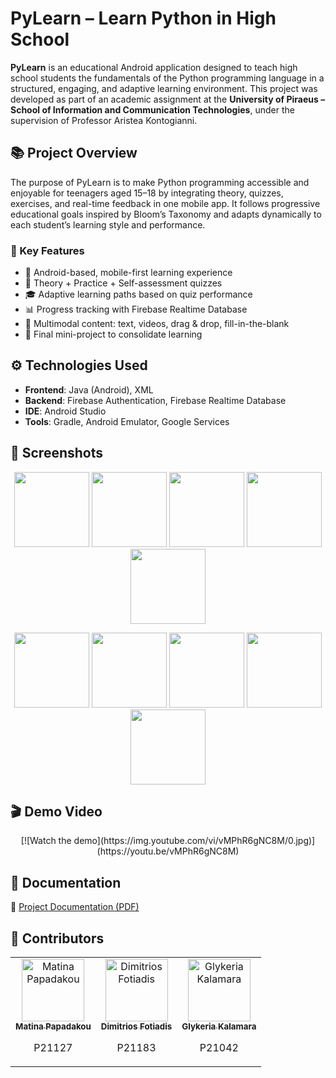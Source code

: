 # PyLearn – Learn Python in High School

**PyLearn** is an educational Android application designed to teach high school students the fundamentals of the Python programming language in a structured, engaging, and adaptive learning environment. This project was developed as part of an academic assignment at the **University of Piraeus – School of Information and Communication Technologies**, under the supervision of Professor Aristea Kontogianni.

## 📚 Project Overview

The purpose of PyLearn is to make Python programming accessible and enjoyable for teenagers aged 15–18 by integrating theory, quizzes, exercises, and real-time feedback in one mobile app. It follows progressive educational goals inspired by Bloom’s Taxonomy and adapts dynamically to each student’s learning style and performance.

### 🧠 Key Features

- 📱 Android-based, mobile-first learning experience  
- 🎯 Theory + Practice + Self-assessment quizzes  
- 🎓 Adaptive learning paths based on quiz performance  
- 📊 Progress tracking with Firebase Realtime Database  
- 🧩 Multimodal content: text, videos, drag & drop, fill-in-the-blank  
- 🧪 Final mini-project to consolidate learning  

## ⚙️ Technologies Used

- **Frontend**: Java (Android), XML  
- **Backend**: Firebase Authentication, Firebase Realtime Database  
- **IDE**: Android Studio  
- **Tools**: Gradle, Android Emulator, Google Services

## 📸 Screenshots

<p align="center">
  <img src="https://github.com/user-attachments/assets/14bdafbb-cfd8-4c6f-acf8-ee8f29e93876" width="120" />
  <img src="https://github.com/user-attachments/assets/0555ebc2-11fb-43ba-9619-5e0503ccce78" width="120" />
  <img src="https://github.com/user-attachments/assets/651b4b54-cf19-4450-9097-016f7ac01313" width="120" />
  <img src="https://github.com/user-attachments/assets/143bb135-6fdd-41ef-b0a0-5cb64a5fbb53" width="120" />
  <img src="https://github.com/user-attachments/assets/64fabb9e-d4a2-401a-82e1-734f42c37421" width="120" />
</p>

<p align="center">
  <img src="https://github.com/user-attachments/assets/fc1071d7-9c0d-4da0-9c46-4efddcd82437" width="120" />
  <img src="https://github.com/user-attachments/assets/46a7d96d-2ae1-4261-abf6-53d29f950021" width="120" />
  <img src="https://github.com/user-attachments/assets/dde1c715-39b5-4d02-95de-26ab469f1f61" width="120" />
  <img src="https://github.com/user-attachments/assets/a7295369-0511-409c-9524-12b1a2c3d0b2" width="120" />
  <img src="https://github.com/user-attachments/assets/2a3efcb1-0a8f-488d-b6a7-fa1264905685" width="120" />
</p>

## 🎬 Demo Video

<p align="center">
  [![Watch the demo](https://img.youtube.com/vi/vMPhR6gNC8M/0.jpg)](https://youtu.be/vMPhR6gNC8M)
</p>

## 📄 Documentation

📘 [Project Documentation (PDF)](https://github.com/matinapap/Learning-Python-Android-App/blob/main/%CE%95%CE%BA%CF%80%CE%B1%CE%B9%CE%B4%CE%B5%CF%85%CF%84%CE%B9%CE%BA%CF%8C%20%CE%9B%CE%BF%CE%B3%CE%B9%CF%83%CE%BC%CE%B9%CE%BA%CF%8C_%CE%91%CE%BD%CE%B1%CF%86%CE%BF%CF%81%CE%AC.pdf)

## 👥 Contributors

<table>
  <tr>
    <td align="center">
      <a href="https://github.com/matinapap">
        <img src="https://github.com/matinapap.png" width="100px;" alt="Matina Papadakou"/><br />
        <sub><b>Matina Papadakou</b></sub>
      </a>
      <p>P21127</p>
    </td>
    <td align="center">
      <a href="https://github.com/p21183">
        <img src="https://github.com/p21183.png" width="100px;" alt="Dimitrios Fotiadis"/><br />
        <sub><b>Dimitrios Fotiadis</b></sub>
      </a>
      <p>P21183</p>
    </td>
    <td align="center">
      <a href="https://github.com/glykeriak">
        <img src="https://github.com/glykeriak.png" width="100px;" alt="Glykeria Kalamara"/><br />
        <sub><b>Glykeria Kalamara</b></sub>
      </a>
      <p>P21042</p>
    </td>
  </tr>
</table>
